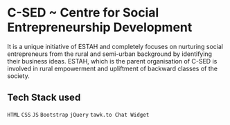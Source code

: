 # C-SED ~ Centre for Social Entrepreneurship Development
It is a unique initiative of ESTAH and completely focuses on nurturing social entrepreneurs from the rural and semi-urban background by identifying their business ideas. ESTAH, which is the parent organisation of C-SED is involved in rural empowerment and upliftment of backward classes of the society.

## Tech Stack used 
`HTML`
`CSS`
`JS`
`Bootstrap`
`jQuery`
`tawk.to Chat Widget`
